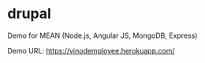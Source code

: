 # drupal
Demo for MEAN (Node.js, Angular JS, MongoDB, Express)

Demo URL: https://vinodemployee.herokuapp.com/
